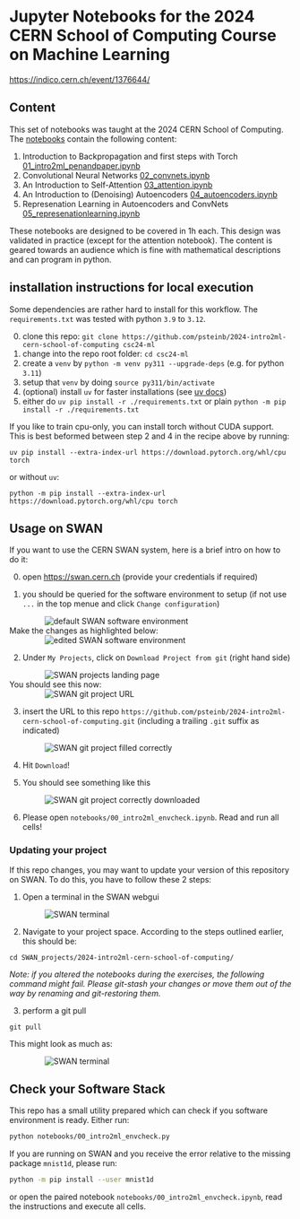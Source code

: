 # Jupyter Notebooks for the 2024 CERN School of Computing Course on Machine Learning

https://indico.cern.ch/event/1376644/

## Content

This set of notebooks was taught at the 2024 CERN School of Computing. The [notebooks](./notebooks) contain the following content:

1. Introduction to Backpropagation and first steps with Torch [01_intro2ml_penandpaper.ipynb](notebooks/01_intro2ml_penandpaper.ipynb)
2. Convolutional Neural Networks [02_convnets.ipynb](notebooks/02_convnets.ipynb)
3. An Introduction to Self-Attention [03_attention.ipynb](notebooks/03_attention.ipynb)
4. An Introduction to (Denoising) Autoencoders [04_autoencoders.ipynb](notebooks/04_autoencoders.ipynb)
5. Represenation Learning in Autoencoders and ConvNets [05_represenationlearning.ipynb](notebooks/05_represenationlearning.ipynb)

These notebooks are designed to be covered in 1h each. This design was validated in practice (except for the attention notebook). The content is geared towards an audience which is fine with mathematical descriptions and can program in python.

## installation instructions for local execution

Some dependencies are rather hard to install for this workflow. The `requirements.txt` was tested with python `3.9` to `3.12`. 

0. clone this repo: `git clone https://github.com/psteinb/2024-intro2ml-cern-school-of-computing csc24-ml`
1. change into the repo root folder: `cd csc24-ml`
2. create a `venv` by `python -m venv py311 --upgrade-deps` (e.g. for python `3.11`)
3. setup that `venv` by doing `source py311/bin/activate`
4. (optional) install `uv` for faster installations (see [uv docs](https://github.com/astral-sh/uv))
5. either do `uv pip install -r ./requirements.txt` or plain `python -m pip install -r ./requirements.txt`

If you like to train cpu-only, you can install torch without CUDA support. This is best beformed between step 2 and 4 in the recipe above by running:
```shell
uv pip install --extra-index-url https://download.pytorch.org/whl/cpu torch
```
or without `uv`:
```shell
python -m pip install --extra-index-url https://download.pytorch.org/whl/cpu torch
```

## Usage on SWAN

If you want to use the CERN SWAN system, here is a brief intro on how to do it:

0. open https://swan.cern.ch (provide your credentials if required)

1. you should be queried for the software environment to setup (if not use `...` in the top menue and click `Change configuration`)  
<div style="display: block;margin-left: auto;margin-right: auto;width: 75%;"><img src="notebooks/img/swan-00-env-defaults.png" alt="default SWAN software environment"></div>  
Make the changes as highlighted below:  
<div style="display: block;margin-left: auto;margin-right: auto;width: 75%;"><img src="notebooks/img/swan-00-env-changes.png" alt="edited SWAN software environment"></div>

2. Under `My Projects`, click on `Download Project from git` (right hand side)  
<div style="display: block;margin-left: auto;margin-right: auto;width: 75%;"><img src="notebooks/img/swan-01-landing.png" alt="SWAN projects landing page"></div>  
You should see this now:  
<div style="display: block;margin-left: auto;margin-right: auto;width: 75%;"><img src="notebooks/img/swan-02-gitproject-empty.png" alt="SWAN git project URL"></div>  

3. insert the URL to this repo `https://github.com/psteinb/2024-intro2ml-cern-school-of-computing.git` (including a trailing `.git` suffix as indicated)  
<div style="display: block;margin-left: auto;margin-right: auto;width: 75%;"><img src="notebooks/img/swan-02-gitproject-filled-suffix.png" alt="SWAN git project filled correctly"></div>  

4. Hit `Download`! 

5. You should see something like this   
<div style="display: block;margin-left: auto;margin-right: auto;width: 75%;"><img src="notebooks/img/swan-03-repo-ready.png" alt="SWAN git project correctly downloaded"></div>  

6. Please open `notebooks/00_intro2ml_envcheck.ipynb`. Read and run all cells!

### Updating your project 

If this repo changes, you may want to update your version of this repository on SWAN. To do this, you have to follow these 2 steps:

1. Open a terminal in the SWAN webgui   
<div style="display: block;margin-left: auto;margin-right: auto;width: 75%;"><img src="notebooks/img/swan-pull-00-terminal.png" alt="SWAN terminal"></div>  

2. Navigate to your project space. According to the steps outlined earlier, this should be:
``` shell
cd SWAN_projects/2024-intro2ml-cern-school-of-computing/
```

*Note: if you altered the notebooks during the exercises, the following command might fail. Please git-stash your changes or move them out of the way by renaming and git-restoring them.*

3. perform a git pull
``` shell
git pull
```
This might look as much as:
<div style="display: block;margin-left: auto;margin-right: auto;width: 75%;"><img src="notebooks/img/swan-pull-01-cdandpull.png" alt="SWAN terminal"></div>  



## Check your Software Stack

This repo has a small utility prepared which can check if you software environment is ready. Either run:
``` bash
python notebooks/00_intro2ml_envcheck.py
```
If you are running on SWAN and you receive the error relative to the missing package `mnist1d`, please run:
``` bash
python -m pip install --user mnist1d
```
or open the paired notebook `notebooks/00_intro2ml_envcheck.ipynb`, read the instructions and execute all cells.
